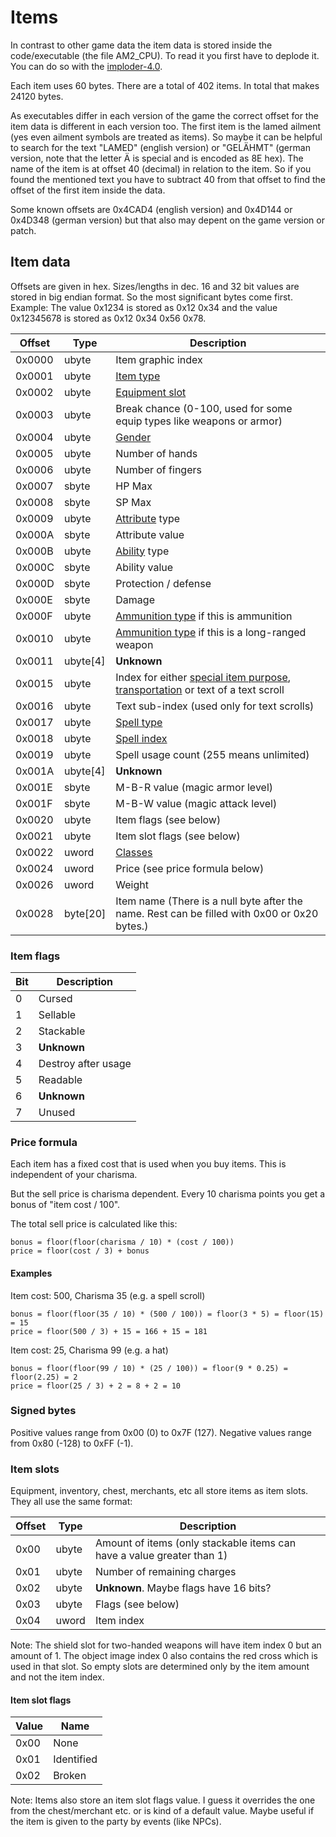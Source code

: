 # Items

In contrast to other game data the item data is stored inside the code/executable (the file AM2_CPU). To read it you first have to deplode it. You can do so with the [imploder-4.0](http://aminet.net/package/util/pack/imploder-4.0).

Each item uses 60 bytes. There are a total of 402 items. In total that makes 24120 bytes.

As executables differ in each version of the game the correct offset for the item data is different in each version too. The first item is the lamed ailment (yes even ailment symbols are treated as items). So maybe it can be helpful to search for the text "LAMED" (english version) or "GELÄHMT" (german version, note that the letter Ä is special and is encoded as 8E hex). The name of the item is at offset 40 (decimal) in relation to the item. So if you found the mentioned text you have to subtract 40 from that offset to find the offset of the first item inside the data.

Some known offsets are 0x4CAD4 (english version) and 0x4D144 or 0x4D348 (german version) but that also may depent on the game version or patch.

## Item data

Offsets are given in hex. Sizes/lengths in dec. 16 and 32 bit values are stored in big endian format. So the most significant bytes come first. Example: The value 0x1234 is stored as 0x12 0x34 and the value 0x12345678 is stored as 0x12 0x34 0x56 0x78.

Offset | Type | Description
----|----|----
0x0000 | ubyte | Item graphic index
0x0001 | ubyte | [Item type](Enumerations/ItemTypes.md)
0x0002 | ubyte | [Equipment slot](Enumerations/EquipmentSlots.md)
0x0003 | ubyte | Break chance (0-100, used for some equip types like weapons or armor)
0x0004 | ubyte | [Gender](Enumerations/Gender.md)
0x0005 | ubyte | Number of hands
0x0006 | ubyte | Number of fingers
0x0007 | sbyte | HP Max
0x0008 | sbyte | SP Max
0x0009 | ubyte | [Attribute](Enumerations/Attributes.md) type
0x000A | sbyte | Attribute value
0x000B | ubyte | [Ability](Enumerations/Abilities.md) type
0x000C | sbyte | Ability value
0x000D | sbyte | Protection / defense
0x000E | sbyte | Damage
0x000F | ubyte | [Ammunition type](Enumerations/AmmunitionTypes.md) if this is ammunition
0x0010 | ubyte | [Ammunition type](Enumerations/AmmunitionTypes.md) if this is a long-ranged weapon
0x0011 | ubyte[4] | **Unknown**
0x0015 | ubyte | Index for either [special item purpose](Enumerations/SpecialItemPurpose.md), [transportation](Enumerations/Transportation.md) or text of a text scroll
0x0016 | ubyte | Text sub-index (used only for text scrolls)
0x0017 | ubyte | [Spell type](Enumerations/SpellTypes.md)
0x0018 | ubyte | [Spell index](Enumerations/Spells.md)
0x0019 | ubyte | Spell usage count (255 means unlimited)
0x001A | ubyte[4] | **Unknown**
0x001E | sbyte | M-B-R value (magic armor level)
0x001F | sbyte | M-B-W value (magic attack level)
0x0020 | ubyte | Item flags (see below)
0x0021 | ubyte | Item slot flags (see below)
0x0022 | uword | [Classes](Enumerations/Classes.md)
0x0024 | uword | Price (see price formula below)
0x0026 | uword | Weight
0x0028 | byte[20] | Item name (There is a null byte after the name. Rest can be filled with 0x00 or 0x20 bytes.)


### Item flags

Bit | Description
----|----
0 | Cursed
1 | Sellable
2 | Stackable
3 | **Unknown**
4 | Destroy after usage
5 | Readable
6 | **Unknown**
7 | Unused

### Price formula

Each item has a fixed cost that is used when you buy items. This is independent of your charisma.

But the sell price is charisma dependent. Every 10 charisma points you get a bonus of "item cost / 100".

The total sell price is calculated like this:

    bonus = floor(floor(charisma / 10) * (cost / 100))
    price = floor(cost / 3) + bonus
    
#### Examples

Item cost: 500, Charisma 35 (e.g. a spell scroll)

    bonus = floor(floor(35 / 10) * (500 / 100)) = floor(3 * 5) = floor(15) = 15
    price = floor(500 / 3) + 15 = 166 + 15 = 181
    
Item cost: 25, Charisma 99 (e.g. a hat)

    bonus = floor(floor(99 / 10) * (25 / 100)) = floor(9 * 0.25) = floor(2.25) = 2
    price = floor(25 / 3) + 2 = 8 + 2 = 10


### Signed bytes

Positive values range from 0x00 (0) to 0x7F (127). Negative values range from 0x80 (-128) to 0xFF (-1).


### Item slots

Equipment, inventory, chest, merchants, etc all store items as item slots. They all use the same format:

Offset | Type | Description
----|----|----
0x00 | ubyte | Amount of items (only stackable items can have a value greater than 1)
0x01 | ubyte | Number of remaining charges
0x02 | ubyte | **Unknown**. Maybe flags have 16 bits?
0x03 | ubyte | Flags (see below)
0x04 | uword | Item index

Note: The shield slot for two-handed weapons will have item index 0 but an amount of 1. The object image index 0 also contains the red cross which is used in that slot. So empty slots are determined only by the item amount and not the item index. 

#### Item slot flags

Value | Name
----|----
0x00 | None
0x01 | Identified
0x02 | Broken

Note: Items also store an item slot flags value. I guess it overrides the one from the chest/merchant etc. or is kind of a default value. Maybe useful if the item is given to the party by events (like NPCs).

